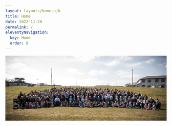 ```yaml
---
layout: layouts/home.njk
title: Home
date: 2022-11-20
permalink: /
eleventyNavigation:
  key: Home
  order: 0
---
```


<div class="u-full-bleed">

![harper family group photo](../static/uploads/harper-family-2013.jpg)

</div>
